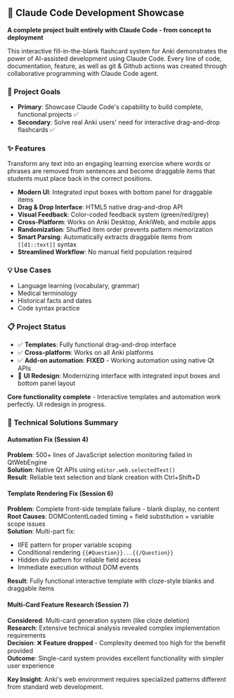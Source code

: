 ## 🤖 Claude Code Development Showcase

**A complete project built entirely with Claude Code - from concept to deployment**

This interactive fill-in-the-blank flashcard system for Anki demonstrates the power of AI-assisted development using Claude Code. Every line of code, documentation, feature, as well as git & Github actions was created through collaborative programming with Claude Code agent.

### 🎯 Project Goals
- **Primary**: Showcase Claude Code's capability to build complete, functional projects ✅
- **Secondary**: Solve real Anki users' need for interactive drag-and-drop flashcards ✅

### ✨ Features
Transform any text into an engaging learning exercise where words or phrases are removed from sentences and become draggable items that students must place back in the correct positions.

- **Modern UI**: Integrated input boxes with bottom panel for draggable items
- **Drag & Drop Interface**: HTML5 native drag-and-drop API
- **Visual Feedback**: Color-coded feedback system (green/red/grey)
- **Cross-Platform**: Works on Anki Desktop, AnkiWeb, and mobile apps
- **Randomization**: Shuffled item order prevents pattern memorization
- **Smart Parsing**: Automatically extracts draggable items from `[[d1::text]]` syntax
- **Streamlined Workflow**: No manual field population required

### 💡 Use Cases
- Language learning (vocabulary, grammar)
- Medical terminology
- Historical facts and dates
- Code syntax practice

### 📋 Project Status
- ✅ **Templates**: Fully functional drag-and-drop interface
- ✅ **Cross-platform**: Works on all Anki platforms
- ✅ **Add-on automation**: **FIXED** - Working automation using native Qt APIs
- 🔄 **UI Redesign**: Modernizing interface with integrated input boxes and bottom panel layout

**Core functionality complete** - Interactive templates and automation work perfectly. UI redesign in progress.

### 🔧 **Technical Solutions Summary**

#### **Automation Fix (Session 4)**
**Problem**: 500+ lines of JavaScript selection monitoring failed in QtWebEngine  
**Solution**: Native Qt APIs using `editor.web.selectedText()`  
**Result**: Reliable text selection and blank creation with Ctrl+Shift+D

#### **Template Rendering Fix (Session 6)**
**Problem**: Complete front-side template failure - blank display, no content  
**Root Causes**: DOMContentLoaded timing + field substitution + variable scope issues  
**Solution**: Multi-part fix:
- IIFE pattern for proper variable scoping
- Conditional rendering `{{#Question}}...{{/Question}}`
- Hidden div pattern for reliable field access
- Immediate execution without DOM events

**Result**: Fully functional interactive template with cloze-style blanks and draggable items

#### **Multi-Card Feature Research (Session 7)**
**Considered**: Multi-card generation system (like cloze deletion)  
**Research**: Extensive technical analysis revealed complex implementation requirements  
**Decision**: ❌ **Feature dropped** - Complexity deemed too high for the benefit provided  
**Outcome**: Single-card system provides excellent functionality with simpler user experience

**Key Insight**: Anki's web environment requires specialized patterns different from standard web development.